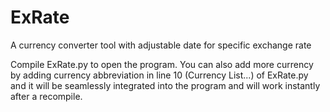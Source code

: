 # ExRate
A currency converter tool with adjustable date for specific exchange rate

Compile ExRate.py to open the program. You can also add more currency by adding currency abbreviation in line 10 (Currency List...) of ExRate.py and it will be seamlessly integrated into the program and will work instantly after a recompile.
